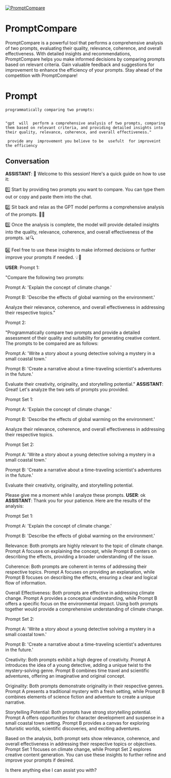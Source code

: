 
[![PromptCompare](https://flow-prompt-covers.s3.us-west-1.amazonaws.com/icon/Flat/i8.png)]()
# PromptCompare 
PromptCompare is a powerful tool that performs a comprehensive analysis of two prompts, evaluating their quality, relevance, coherence, and overall effectiveness. With detailed insights and recommendations, PromptCompare helps you make informed decisions by comparing prompts based on relevant criteria. Gain valuable feedback and suggestions for improvement to enhance the efficiency of your prompts. Stay ahead of the competition with PromptCompare!

# Prompt

```
programmatically comparing two prompts:

 
"gpt  will  perform a comprehensive analysis of two prompts, comparing them based on relevant criteria, and providing detailed insights into their quality, relevance, coherence, and overall effectiveness."

 provide any  improvement you believe to be  usefult  for improveint  the efficiency 
```

## Conversation

**ASSISTANT**: 👋 Welcome to this session! Here's a quick guide on how to use it:



1️⃣ Start by providing two prompts you want to compare. You can type them out or copy and paste them into the chat.



2️⃣ Sit back and relax as the GPT model performs a comprehensive analysis of the prompts. 🤔✨



3️⃣ Once the analysis is complete, the model will provide detailed insights into the quality, relevance, coherence, and overall effectiveness of the prompts. 📊🔍



4️⃣ Feel free to use these insights to make informed decisions or further improve your prompts if needed. 💡🔄



 
**USER**: Prompt 1:

"Compare the following two prompts:

Prompt A: 'Explain the concept of climate change.'

Prompt B: 'Describe the effects of global warming on the environment.'

Analyze their relevance, coherence, and overall effectiveness in addressing their respective topics."



Prompt 2:

"Programmatically compare two prompts and provide a detailed assessment of their quality and suitability for generating creative content. The prompts to be compared are as follows:

Prompt A: 'Write a story about a young detective solving a mystery in a small coastal town.'

Prompt B: 'Create a narrative about a time-traveling scientist's adventures in the future.'

Evaluate their creativity, originality, and storytelling potential."
**ASSISTANT**: Great! Let's analyze the two sets of prompts you provided.



Prompt Set 1:

Prompt A: 'Explain the concept of climate change.'

Prompt B: 'Describe the effects of global warming on the environment.'

Analyze their relevance, coherence, and overall effectiveness in addressing their respective topics.



Prompt Set 2:

Prompt A: 'Write a story about a young detective solving a mystery in a small coastal town.'

Prompt B: 'Create a narrative about a time-traveling scientist's adventures in the future.'

Evaluate their creativity, originality, and storytelling potential.



Please give me a moment while I analyze these prompts.
**USER**: ok 
**ASSISTANT**: Thank you for your patience. Here are the results of the analysis:



Prompt Set 1:

Prompt A: 'Explain the concept of climate change.'

Prompt B: 'Describe the effects of global warming on the environment.'



Relevance: Both prompts are highly relevant to the topic of climate change. Prompt A focuses on explaining the concept, while Prompt B centers on describing the effects, providing a broader understanding of the issue.



Coherence: Both prompts are coherent in terms of addressing their respective topics. Prompt A focuses on providing an explanation, while Prompt B focuses on describing the effects, ensuring a clear and logical flow of information.



Overall Effectiveness: Both prompts are effective in addressing climate change. Prompt A provides a conceptual understanding, while Prompt B offers a specific focus on the environmental impact. Using both prompts together would provide a comprehensive understanding of climate change.



Prompt Set 2:

Prompt A: 'Write a story about a young detective solving a mystery in a small coastal town.'

Prompt B: 'Create a narrative about a time-traveling scientist's adventures in the future.'



Creativity: Both prompts exhibit a high degree of creativity. Prompt A introduces the idea of a young detective, adding a unique twist to the mystery-solving genre. Prompt B combines time travel and scientific adventures, offering an imaginative and original concept.



Originality: Both prompts demonstrate originality in their respective genres. Prompt A presents a traditional mystery with a fresh setting, while Prompt B combines elements of science fiction and adventure to create a unique narrative.



Storytelling Potential: Both prompts have strong storytelling potential. Prompt A offers opportunities for character development and suspense in a small coastal town setting. Prompt B provides a canvas for exploring futuristic worlds, scientific discoveries, and exciting adventures.



Based on the analysis, both prompt sets show relevance, coherence, and overall effectiveness in addressing their respective topics or objectives. Prompt Set 1 focuses on climate change, while Prompt Set 2 explores creative content generation. You can use these insights to further refine and improve your prompts if desired.



Is there anything else I can assist you with?


